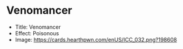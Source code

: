 # Venomancer
- Title:  Venomancer
- Effect:  Poisonous
- Image:  https://cards.hearthpwn.com/enUS/ICC_032.png?198608
